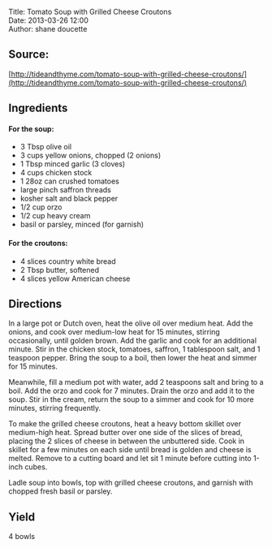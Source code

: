 Title: Tomato Soup with Grilled Cheese Croutons  
Date: 2013-03-26 12:00  
Author: shane doucette  


## Source: 
[http://tideandthyme.com/tomato-soup-with-grilled-cheese-croutons/](http://tideandthyme.com/tomato-soup-with-grilled-cheese-croutons/)


## Ingredients

#### For the soup:
+ 3    Tbsp        olive oil
+ 3    cups        yellow onions, chopped (2 onions)
+ 1    Tbsp        minced garlic (3 cloves)
+ 4    cups        chicken stock
+ 1    28oz can    crushed tomatoes
+ large pinch      saffron threads
+ kosher salt and black pepper
+ 1/2  cup         orzo
+ 1/2  cup         heavy cream
+ basil or parsley, minced (for garnish)

#### For the croutons:
+ 4    slices      country white bread
+ 2    Tbsp        butter, softened
+ 4    slices      yellow American cheese


## Directions
In a large pot or Dutch oven, heat the olive oil over medium heat. 
Add the onions, and cook over medium-low heat for 15 minutes, stirring 
occasionally, until golden brown. Add the garlic and cook for an additional 
minute. Stir in the chicken stock, tomatoes, saffron, 1 tablespoon salt, 
and 1 teaspoon pepper. Bring the soup to a boil, then lower the heat and 
simmer for 15 minutes.

Meanwhile, fill a medium pot with water, add 2 teaspoons salt and bring 
to a boil. Add the orzo and cook for 7 minutes. Drain the orzo and add it 
to the soup. Stir in the cream, return the soup to a simmer and cook for 
10 more minutes, stirring frequently.

To make the grilled cheese croutons, heat a heavy bottom skillet over 
medium-high heat. Spread butter over one side of the slices of bread, 
placing the 2 slices of cheese in between the unbuttered side. Cook in 
skillet for a few minutes on each side until bread is golden and cheese 
is melted. Remove to a cutting board and let sit 1 minute before cutting 
into 1-inch cubes.

Ladle soup into bowls, top with grilled cheese croutons, and garnish with 
chopped fresh basil or parsley.


## Yield
4 bowls
